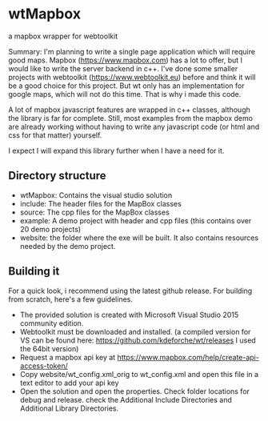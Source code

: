 # wtMapbox
a mapbox wrapper for webtoolkit

Summary: I'm planning to write a single page application which will require good maps. Mapbox (https://www.mapbox.com) has a lot to offer, but I would like to write the server backend in c++. I've done some smaller projects with webtoolkit (https://www.webtoolkit.eu) before and think it will be a good choice for this project. But wt only has an implementation for google maps, which will not do this time. That is why i made this code.

A lot of mapbox javascript features are wrapped in c++ classes, although the library is far for complete. Still, most examples from the mapbox demo are already working without having to write any javascript code (or html and css for that matter) yourself.

I expect I will expand this library further when I have a need for it.

## Directory structure
* wtMapbox: Contains the visual studio solution
* include: The header files for the MapBox classes
* source: The cpp files for the MapBox classes
* example: A demo project with header and cpp files (this contains over 20 demo projects)
* website: the folder where the exe will be built. It also contains resources needed by the demo project.

## Building it
For a quick look, i recommend using the latest github release. For building from scratch, here's a few guidelines.

* The provided solution is created with Microsoft Visual Studio 2015 community edition.
* Webtoolkit must be downloaded and installed. (a compiled version for VS can be found here: https://github.com/kdeforche/wt/releases I used the 64bit version)
* Request a mapbox api key at https://www.mapbox.com/help/create-api-access-token/
* Copy website/wt_config.xml_orig to wt_config.xml and open this file in a text editor to add your api key
* Open the solution and open the properties. Check folder locations for debug and release. check the Additional Include Directories and Additional Library Directories.

